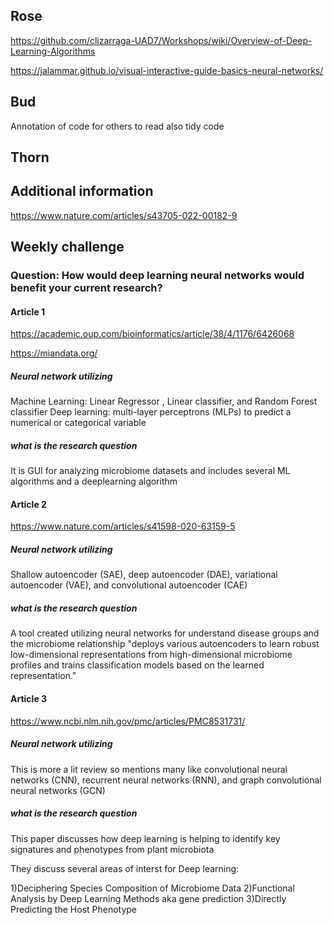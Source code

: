 ## Rose

https://github.com/clizarraga-UAD7/Workshops/wiki/Overview-of-Deep-Learning-Algorithms

https://jalammar.github.io/visual-interactive-guide-basics-neural-networks/

## Bud
Annotation of code for others to read also tidy code

## Thorn



## Additional information

https://www.nature.com/articles/s43705-022-00182-9

## Weekly challenge

### Question: How would deep learning neural networks would benefit your current research?

#### Article 1
https://academic.oup.com/bioinformatics/article/38/4/1176/6426068

https://miandata.org/

##### Neural network utilizing
Machine Learning: Linear Regressor , Linear classifier, and Random Forest classifier
Deep learning: multi-layer perceptrons (MLPs) to predict a numerical or categorical variable

##### what is the research question
It is GUI for analyzing microbiome datasets and includes several ML algorithms and a deeplearning algorithm


#### Article 2
https://www.nature.com/articles/s41598-020-63159-5

##### Neural network utilizing
Shallow autoencoder (SAE), deep autoencoder (DAE), variational autoencoder (VAE), and convolutional autoencoder (CAE)

##### what is the research question
A tool created utilizing neural networks for understand disease groups and the microbiome relationship 
"deploys various autoencoders to learn robust low-dimensional representations from high-dimensional microbiome profiles and trains classification models based on the learned representation."


#### Article 3
https://www.ncbi.nlm.nih.gov/pmc/articles/PMC8531731/

##### Neural network utilizing
This is more a lit review so mentions many like convolutional neural networks (CNN), recurrent neural networks (RNN), and graph convolutional neural networks (GCN)
##### what is the research question
This paper discusses how deep learning is helping to identify key signatures and phenotypes from plant microbiota

They discuss several areas of interst for Deep learning:

1)Deciphering Species Composition of Microbiome Data
2)Functional Analysis by Deep Learning Methods aka gene prediction
3)Directly Predicting the Host Phenotype


